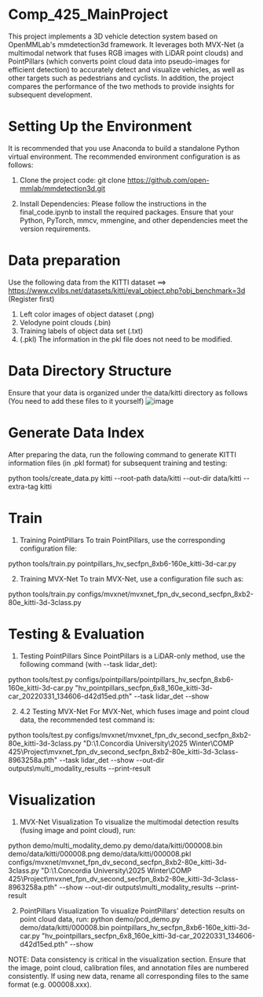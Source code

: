 # Comp_425_MainProject
This project implements a 3D vehicle detection system based on OpenMMLab's mmdetection3d framework. It leverages both MVX-Net (a multimodal network that fuses RGB images with LiDAR point clouds) and PointPillars (which converts point cloud data into pseudo-images for efficient detection) to accurately detect and visualize vehicles, as well as other targets such as pedestrians and cyclists. In addition, the project compares the performance of the two methods to provide insights for subsequent development.

# Setting Up the Environment
It is recommended that you use Anaconda to build a standalone Python virtual environment. The recommended environment configuration is as follows:

1. Clone the project code:
git clone https://github.com/open-mmlab/mmdetection3d.git

2. Install Dependencies:
Please follow the instructions in the final_code.ipynb to install the required packages. Ensure that your Python, PyTorch, mmcv, mmengine, and other dependencies meet the version requirements.

# Data preparation
Use the following data from the KITTI dataset ==> https://www.cvlibs.net/datasets/kitti/eval_object.php?obj_benchmark=3d (Register first)
1. Left color images of object dataset (.png)
2. Velodyne point clouds (.bin)
3. Training labels of object data set (.txt)
4. (.pkl) The information in the pkl file does not need to be modified.

# Data Directory Structure
Ensure that your data is organized under the data/kitti directory as follows (You need to add these files to it yourself)
![image](https://github.com/user-attachments/assets/7393c9fb-980d-4e13-bd25-da2c9f5bb065)


# Generate Data Index
After preparing the data, run the following command to generate KITTI information files (in .pkl format) for subsequent training and testing:

python tools/create_data.py kitti --root-path data/kitti --out-dir data/kitti --extra-tag kitti

# Train 
1.  Training PointPillars
To train PointPillars, use the corresponding configuration file:

python tools/train.py pointpillars_hv_secfpn_8xb6-160e_kitti-3d-car.py

2.  Training MVX-Net
To train MVX-Net, use a configuration file such as:

python tools/train.py configs/mvxnet/mvxnet_fpn_dv_second_secfpn_8xb2-80e_kitti-3d-3class.py

# Testing & Evaluation
1. Testing PointPillars
Since PointPillars is a LiDAR-only method, use the following command (with --task lidar_det):

python tools/test.py configs/pointpillars/pointpillars_hv_secfpn_8xb6-160e_kitti-3d-car.py "hv_pointpillars_secfpn_6x8_160e_kitti-3d-car_20220331_134606-d42d15ed.pth" --task lidar_det --show

  
2. 4.2 Testing MVX-Net
For MVX-Net, which fuses image and point cloud data, the recommended test command is:

python tools/test.py configs/mvxnet/mvxnet_fpn_dv_second_secfpn_8xb2-80e_kitti-3d-3class.py "D:\1.Concordia University\2025 Winter\COMP 425\Project\mvxnet_fpn_dv_second_secfpn_8xb2-80e_kitti-3d-3class-8963258a.pth" --task lidar_det --show --out-dir outputs\multi_modality_results --print-result


# Visualization
1. MVX-Net Visualization
To visualize the multimodal detection results (fusing image and point cloud), run:

python demo/multi_modality_demo.py demo/data/kitti/000008.bin demo/data/kitti/000008.png demo/data/kitti/000008.pkl configs/mvxnet/mvxnet_fpn_dv_second_secfpn_8xb2-80e_kitti-3d-3class.py "D:\1.Concordia University\2025 Winter\COMP 425\Project\mvxnet_fpn_dv_second_secfpn_8xb2-80e_kitti-3d-3class-8963258a.pth" --show --out-dir outputs\multi_modality_results --print-result

2. PointPillars Visualization
To visualize PointPillars' detection results on point cloud data, run:
python demo/pcd_demo.py demo/data/kitti/000008.bin pointpillars_hv_secfpn_8xb6-160e_kitti-3d-car.py "hv_pointpillars_secfpn_6x8_160e_kitti-3d-car_20220331_134606-d42d15ed.pth" --show

NOTE: Data consistency is critical in the visualization section. Ensure that the image, point cloud, calibration files, and annotation files are numbered consistently. If using new data, rename all corresponding files to the same format (e.g. 000008.xxx).
